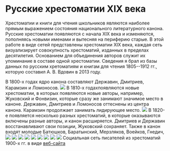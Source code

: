 # Русские хрестоматии XIX века
Хрестоматии и книги для чтения школьников являются наиболее прямым выражением состояния национального литературного канона. Русские хрестоматии появляются с начала XIX века и изменяются, пополняясь новыми именами и вытесняя на периферию старые.
В этой работе в виде сетей представлены хрестоматии XIX века, каждая сеть визуализирует совокупность хрестоматий, изданных в пределах десятилетия. Основанием для объединения авторов служит их упоминание в составе одной хрестоматии. Сведения я брал из базы данных по русским хретоматиям и книгам для чтения 1805--1912 гг., которую составил А. В. Вдовин в 2013 году.

В 1800-х годах ядро канона составляют Державин, Дмитриев, Карамзин и Ломоносов.
![](https://github.com/calturins/calturins/blob/master/1800.png)
В 1810-х годахпоявляются новые хрестоматии, в которых появляются новые авторы, например, Жуковский и Фонвизин, которые сразу же занимают значимое место в каноне. Державин, Дмитриев и Ломоносов оттеснены из центра канона. Карамзин продолжает занимать лидирующее место.
![](https://github.com/calturins/calturins/blob/master/1810.png)
В 1820-е появляется несколько разных хрестоматий, в которые оказываются включены разные авторы, и канон расширяется. Дмитриев и Державин восстанавливают свои позиции, Жуковский сохраняет. Также в канон входят молодые Батюшков, Баратынский, Мерзляков, Воейков, Гнедич, 
![](https://github.com/calturins/calturins/blob/master/1820.png)
![](https://github.com/calturins/calturins/blob/master/1830.png)
![](https://github.com/calturins/calturins/blob/master/1840.png)
![](https://github.com/calturins/calturins/blob/master/1850.png)
![](https://github.com/calturins/calturins/blob/master/1860.png)
![](https://github.com/calturins/calturins/blob/master/1870.png)
![](https://github.com/calturins/calturins/blob/master/1880.png)
![](https://github.com/calturins/calturins/blob/master/1890.png)
![](https://github.com/calturins/calturins/blob/master/1900.png)
Социальная сеть писателей из хрестоматий 1900-х гг. в виде [веб-сайта](https://calturins.github.io/russian_anthologies "веб-сайта")
